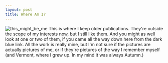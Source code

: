 ```yaml
---
layout: post
title: Where Am I?
---
```

![this_might_be_me]({{site.baseurl}}/images/image-2.png)
This is where I keep older publications. They're outside the scope of my interests now, but I still like them. And you might as well look at one or two of them, if you came all the way down here from the dark blue link.
All the work is really mine, but I'm not sure if the pictures are actually pictures of me, or if they're pictures of the way I remember myself (and Vermont, where I grew up. In my mind it was always Autumn.) 
